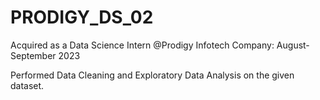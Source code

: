 # PRODIGY_DS_02
Acquired as a Data Science Intern @Prodigy Infotech Company: August-September 2023

Performed Data Cleaning and Exploratory Data Analysis on the given dataset.
